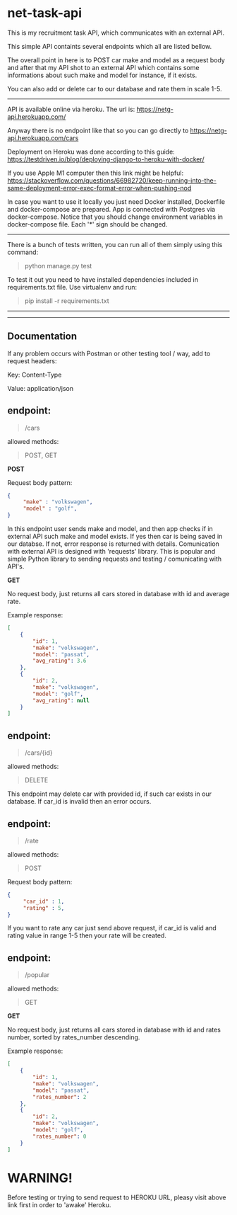 # net-task-api
This is my recruitment task API, which communicates  with an external API.

This simple API containts several endpoints which all are listed bellow. 

The overall point in here is to POST car make and model as a request body and after that my API shot to an external API which contains some informations about such make and model
for instance, if it exists.

You can also add or delete car to our database and rate them in scale 1-5.

---

API is available online via heroku. The url is: https://netg-api.herokuapp.com/

Anyway there is no endpoint like that so you can go directly to https://netg-api.herokuapp.com/cars

Deployment on Heroku was done according to this guide: https://testdriven.io/blog/deploying-django-to-heroku-with-docker/

If you use Apple M1 computer then this link might be helpful: https://stackoverflow.com/questions/66982720/keep-running-into-the-same-deployment-error-exec-format-error-when-pushing-nod

In case you want to use it locally you just need Docker installed, Dockerfile and docker-compose are prepared. App is connected with Postgres via docker-compose. Notice that you should change environment variables in docker-compose file. Each '*' sign should be changed.

---

There is a bunch of tests written, you can run all of them simply using this command:
> python manage.py test

To test it out you need to have installed dependencies included in requirements.txt file. Use virtualenv and run:

> pip install -r requirements.txt

---
---

## Documentation 

If any problem occurs with Postman or other testing tool / way, add to request headers:

Key: Content-Type

Value: application/json

## endpoint: 
>/cars

allowed methods: 
>POST, GET

**POST**

Request body pattern:

```json
{
     "make" : "volkswagen",
     "model" : "golf",
}
```

In this endpoint user sends make and model, and then app checks if in external API such make and model exists. If yes then car is being saved in our databse.
If not, error response is returned with details. Comunication with external API is designed with 'requests' library. This is popular and simple Python library to sending requests and testing / comunicating with API's. 

**GET**
 
No request body, just returns all cars stored in database with id and average rate.

Example response:

```json
[
    {    
        "id": 1,        
        "make": "volkswagen",        
        "model": "passat",     
        "avg_rating": 3.6        
    },    
    {    
        "id": 2,        
        "make": "volkswagen",        
        "model": "golf",        
        "avg_rating": null        
    }    
]
```

## endpoint: 
>/cars/{id}

allowed methods: 
>DELETE

This endpoint may delete car with provided id, if such car exists in our database. If car_id is invalid then an error occurs.

## endpoint: 
>/rate

allowed methods: 
>POST

Request body pattern:
```json
{
     "car_id" : 1,
     "rating" : 5,
}
```

If you want to rate any car just send above request, if car_id is valid and rating value in range 1-5 then your rate will be created. 


## endpoint: 
>/popular

allowed methods: 
>GET

**GET**
 
No request body, just returns all cars stored in database with id and rates number, sorted by rates_number descending.

Example response:

```json
[
    {    
        "id": 1,        
        "make": "volkswagen",        
        "model": "passat",     
        "rates_number": 2        
    },    
    {    
        "id": 2,        
        "make": "volkswagen",        
        "model": "golf",        
        "rates_number": 0        
    }    
]
```

# WARNING!

Before testing or trying to send request to HEROKU URL, pleasy visit above link first in order to 'awake' Heroku. 

